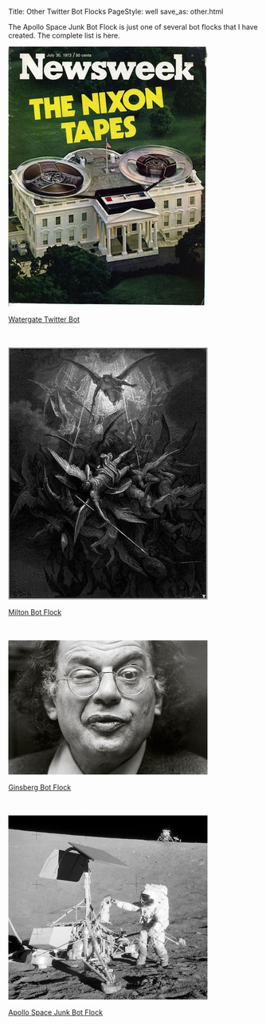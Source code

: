 Title: Other Twitter Bot Flocks
PageStyle: well
save_as: other.html

The Apollo Space Junk Bot Flock is just one 
of several bot flocks that I have
created. The complete list is here.

<a href="http://charlesreid1.github.io/watergate">
<img src="images/watergatethumb.jpg" /> 

Watergate Twitter Bot 
</a>

<br />

<br />

<a href="http://charlesreid1.github.io/milton">
<img src="images/miltonthumb.jpg" /> 

Milton Bot Flock
</a>

<br />

<br />

<a href="http://charlesreid1.github.io/ginsberg">
<img src="images/ginsbergthumb.jpg" /> 

Ginsberg Bot Flock
</a>

<br />

<br />

<a href="http://charlesreid1.github.io/apollospacejunk">
<img src="images/apollothumb.jpg" />

Apollo Space Junk Bot Flock
</a>

